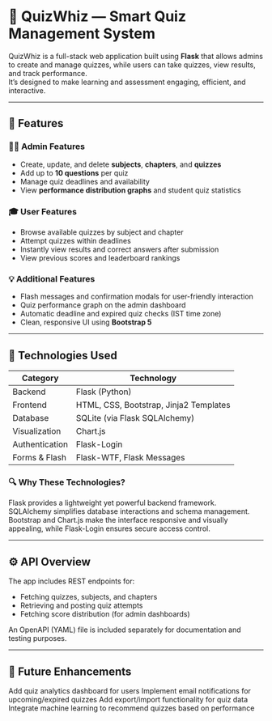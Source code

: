 # 🧠 QuizWhiz — Smart Quiz Management System

QuizWhiz is a full-stack web application built using **Flask** that allows admins to create and manage quizzes, while users can take quizzes, view results, and track performance.  
It’s designed to make learning and assessment engaging, efficient, and interactive.

---

## 🚀 Features

### 👩‍🏫 Admin Features
- Create, update, and delete **subjects**, **chapters**, and **quizzes**  
- Add up to **10 questions** per quiz  
- Manage quiz deadlines and availability  
- View **performance distribution graphs** and student quiz statistics

### 🎓 User Features
- Browse available quizzes by subject and chapter  
- Attempt quizzes within deadlines  
- Instantly view results and correct answers after submission  
- View previous scores and leaderboard rankings  

### 💡 Additional Features
- Flash messages and confirmation modals for user-friendly interaction  
- Quiz performance graph on the admin dashboard  
- Automatic deadline and expired quiz checks (IST time zone)  
- Clean, responsive UI using **Bootstrap 5**

---

## 🧩 Technologies Used

| Category | Technology |
|-----------|-------------|
| Backend | Flask (Python) |
| Frontend | HTML, CSS, Bootstrap, Jinja2 Templates |
| Database | SQLite (via Flask SQLAlchemy) |
| Visualization | Chart.js |
| Authentication | Flask-Login |
| Forms & Flash | Flask-WTF, Flask Messages |

### 🔍 Why These Technologies?
Flask provides a lightweight yet powerful backend framework.  
SQLAlchemy simplifies database interactions and schema management.  
Bootstrap and Chart.js make the interface responsive and visually appealing, while Flask-Login ensures secure access control.

---

## ⚙️ API Overview

The app includes REST endpoints for:
- Fetching quizzes, subjects, and chapters  
- Retrieving and posting quiz attempts  
- Fetching score distribution (for admin dashboards)  

An OpenAPI (YAML) file is included separately for documentation and testing purposes.

---

## 🏅 Future Enhancements

Add quiz analytics dashboard for users
Implement email notifications for upcoming/expired quizzes
Add export/import functionality for quiz data
Integrate machine learning to recommend quizzes based on performance
